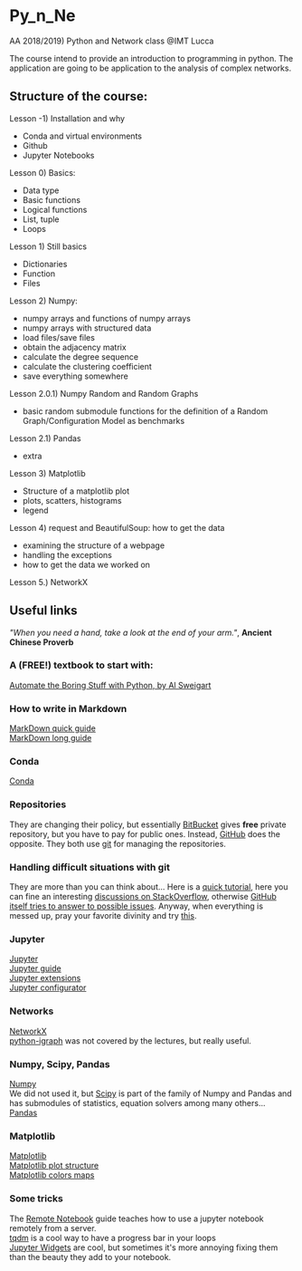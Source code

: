 # Py_n_Ne 
AA 2018/2019) Python and Network class @IMT Lucca

The course intend to provide an introduction to programming in python. The application are going to be application to the analysis of complex networks.

## Structure of the course:
Lesson -1) Installation and why
   - Conda and virtual environments
   - Github
   - Jupyter Notebooks

Lesson 0) Basics:
   - Data type
   - Basic functions
   - Logical functions
   - List, tuple
   - Loops
   
Lesson 1) Still basics
   - Dictionaries
   - Function 
   - Files
   
Lesson 2) Numpy:
   - numpy arrays and functions of numpy arrays
   - numpy arrays with structured data
   - load files/save files
   - obtain the adjacency matrix
   - calculate the degree sequence
   - calculate the clustering coefficient
   - save everything somewhere
   
Lesson 2.0.1) Numpy Random and Random Graphs
   - basic random submodule functions for the definition of a Random Graph/Configuration Model as benchmarks
   
Lesson 2.1) Pandas
   - extra
   
Lesson 3) Matplotlib 
   - Structure of a matplotlib plot
   - plots, scatters, histograms
   - legend

Lesson 4) request and BeautifulSoup: how to get the data

   - examining the structure of a webpage
   - handling the exceptions
   - how to get the data we worked on
   
Lesson 5.) NetworkX




## Useful links 
_"When you need a hand, take a look at the end of your arm."_, **Ancient Chinese Proverb**

### A (FREE!) textbook to start with:
[Automate the Boring Stuff with Python, by Al Sweigart](https://automatetheboringstuff.com/)

### How to write in Markdown
[MarkDown quick guide](https://daringfireball.net/projects/markdown/syntax#link)  
[MarkDown long guide](https://markdown-guide.readthedocs.io/en/latest/index.html)

### Conda
[Conda](https://conda.io/docs/index.html)

### Repositories
They are changing their policy, but essentially [BitBucket](https://bitbucket.org/product) gives **free** private repository, but you have to pay for public ones. Instead, [GitHub](https://github.com/) does the opposite. They both use [git](https://git-scm.com/) for managing the repositories.

### Handling difficult situations with git
They are more than you can think about... Here is a [quick tutorial](https://docs.gitlab.com/ee/topics/git/numerous_undo_possibilities_in_git/), here you can fine an interesting [discussions on StackOverflow](https://stackoverflow.com/questions/44727750/how-do-i-restore-a-previous-version-as-a-new-commit-in-git), otherwise 
[GitHub itself tries to answer to possible issues](https://blog.github.com/2015-06-08-how-to-undo-almost-anything-with-git/). Anyway, when everything is messed up, pray your favorite divinity and try [this](https://git-scm.com/docs/git-merge).

### Jupyter
[Jupyter](http://jupyter.org/index.html)  
[Jupyter guide](https://jupyter-notebook.readthedocs.io/en/stable/index.html)  
[Jupyter extensions](https://github.com/ipython-contrib/jupyter_contrib_nbextensions)  
[Jupyter configurator](https://github.com/Jupyter-contrib/jupyter_nbextensions_configurator)

### Networks
[NetworkX](https://networkx.github.io/documentation/stable/index.html)<br/> 
[python-igraph](http://igraph.org/python/) was not covered by the lectures, but really useful.

### Numpy, Scipy, Pandas
[Numpy](http://www.numpy.org/ "The best module ever")<br/>
We did not used it, but [Scipy](https://scipy.org/) is part of the family of Numpy and Pandas and has submodules of statistics, equation solvers among many others...<br/>
[Pandas](http://pandas.pydata.org/pandas-docs/stable/index.html#)

### Matplotlib
[Matplotlib](https://matplotlib.org/index.html "A nightmare")  
[Matplotlib plot structure](https://matplotlib.org/tutorials/introductory/usage.html#sphx-glr-tutorials-introductory-usage-py "Something everyone should read more carefully every time")  
[Matplotlib colors maps](https://matplotlib.org/examples/color/colormaps_reference.html "Something soopercool!")

### Some tricks
The [Remote Notebook](https://coderwall.com/p/ohk6cg/remote-access-to-ipython-notebooks-via-ssh) guide teaches how to use a jupyter notebook remotely from a server.<br/>
[tqdm](https://github.com/tqdm/tqdm) is a cool way to have a progress bar in your loops<br/>
[Jupyter Widgets](https://ipywidgets.readthedocs.io/en/stable/examples/Widget%20Basics.html) are cool, but sometimes it's more annoying fixing them than the beauty they add to your notebook.
